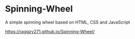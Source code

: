 # Spinning-Wheel
A simple spinning wheel based on HTML, CSS and JavaScript

https://raggzy271.github.io/Spinning-Wheel/

